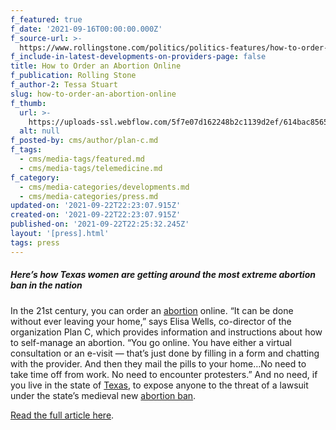 ```yaml
---
f_featured: true
f_date: '2021-09-16T00:00:00.000Z'
f_source-url: >-
  https://www.rollingstone.com/politics/politics-features/how-to-order-abortion-pill-online-texas-sb8-1224437/
f_include-in-latest-developments-on-providers-page: false
title: How to Order an Abortion Online
f_publication: Rolling Stone
f_author-2: Tessa Stuart
slug: how-to-order-an-abortion-online
f_thumb:
  url: >-
    https://uploads-ssl.webflow.com/5f7e07d162248b2c1139d2ef/614bac85659b31dcfad3aa09_Screen%20Shot%202021-09-22%20at%204.26.23%20PM.png
  alt: null
f_posted-by: cms/author/plan-c.md
f_tags:
  - cms/media-tags/featured.md
  - cms/media-tags/telemedicine.md
f_category:
  - cms/media-categories/developments.md
  - cms/media-categories/press.md
updated-on: '2021-09-22T22:23:07.915Z'
created-on: '2021-09-22T22:23:07.915Z'
published-on: '2021-09-22T22:25:32.245Z'
layout: '[press].html'
tags: press
---
```


##### Here’s how Texas women are getting around the most extreme abortion ban in the nation

In the 21st century, you can order an [abortion](https://www.rollingstone.com/t/abortion/) online. “It can be done without ever leaving your home,” says Elisa Wells, co-director of the organization Plan C, which provides information and instructions about how to self-manage an abortion. “You go online. You have either a virtual consultation or an e-visit — that’s just done by filling in a form and chatting with the provider. And then they mail the pills to your home…No need to take time off from work. No need to encounter protesters.” And no need, if you live in the state of [Texas](https://www.rollingstone.com/t/texas/), to expose anyone to the threat of a lawsuit under the state’s medieval new [abortion ban](https://www.rollingstone.com/t/abortion-ban/).

[Read the full article here](https://www.rollingstone.com/politics/politics-features/how-to-order-abortion-pill-online-texas-sb8-1224437/).
